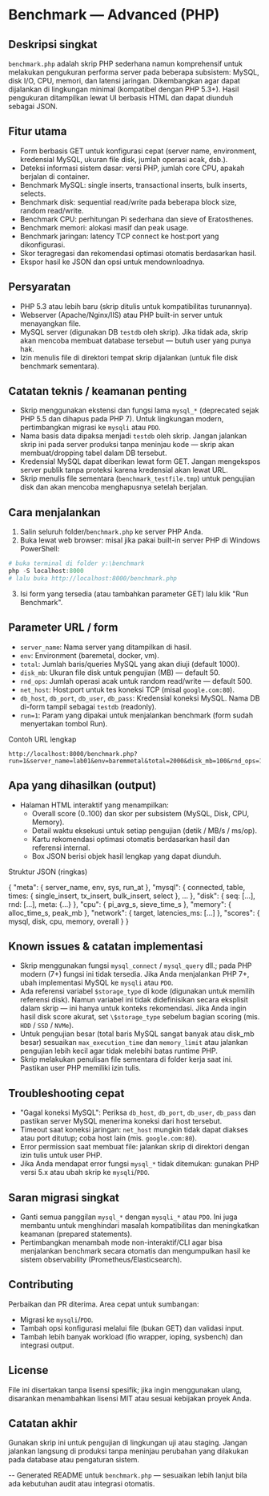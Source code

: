 # Benchmark — Advanced (PHP)

Deskripsi singkat
-----------------

`benchmark.php` adalah skrip PHP sederhana namun komprehensif untuk melakukan pengukuran performa server pada beberapa subsistem: MySQL, disk I/O, CPU, memori, dan latensi jaringan. Dikembangkan agar dapat dijalankan di lingkungan minimal (kompatibel dengan PHP 5.3+). Hasil pengukuran ditampilkan lewat UI berbasis HTML dan dapat diunduh sebagai JSON.

Fitur utama
-----------
- Form berbasis GET untuk konfigurasi cepat (server name, environment, kredensial MySQL, ukuran file disk, jumlah operasi acak, dsb.).
- Deteksi informasi sistem dasar: versi PHP, jumlah core CPU, apakah berjalan di container.
- Benchmark MySQL: single inserts, transactional inserts, bulk inserts, selects.
- Benchmark disk: sequential read/write pada beberapa block size, random read/write.
- Benchmark CPU: perhitungan Pi sederhana dan sieve of Eratosthenes.
- Benchmark memori: alokasi masif dan peak usage.
- Benchmark jaringan: latency TCP connect ke host:port yang dikonfigurasi.
- Skor teragregasi dan rekomendasi optimasi otomatis berdasarkan hasil.
- Ekspor hasil ke JSON dan opsi untuk mendownloadnya.

Persyaratan
-----------
- PHP 5.3 atau lebih baru (skrip ditulis untuk kompatibilitas turunannya).
- Webserver (Apache/Nginx/IIS) atau PHP built-in server untuk menayangkan file.
- MySQL server (digunakan DB `testdb` oleh skrip). Jika tidak ada, skrip akan mencoba membuat database tersebut — butuh user yang punya hak.
- Izin menulis file di direktori tempat skrip dijalankan (untuk file disk benchmark sementara).

Catatan teknis / keamanan penting
--------------------------------
- Skrip menggunakan ekstensi dan fungsi lama `mysql_*` (deprecated sejak PHP 5.5 dan dihapus pada PHP 7). Untuk lingkungan modern, pertimbangkan migrasi ke `mysqli` atau `PDO`.
- Nama basis data dipaksa menjadi `testdb` oleh skrip. Jangan jalankan skrip ini pada server produksi tanpa meninjau kode — skrip akan membuat/dropping tabel dalam DB tersebut.
- Kredensial MySQL dapat diberikan lewat form GET. Jangan mengekspos server publik tanpa proteksi karena kredensial akan lewat URL.
- Skrip menulis file sementara (`benchmark_testfile.tmp`) untuk pengujian disk dan akan mencoba menghapusnya setelah berjalan.

Cara menjalankan
---------------
1) Salin seluruh folder/`benchmark.php` ke server PHP Anda.
2) Buka lewat web browser: misal jika pakai built-in server PHP di Windows PowerShell:

```powershell
# buka terminal di folder y:\benchmark
php -S localhost:8000
# lalu buka http://localhost:8000/benchmark.php
```

3) Isi form yang tersedia (atau tambahkan parameter GET) lalu klik "Run Benchmark".

Parameter URL / form
--------------------
- `server_name`: Nama server yang ditampilkan di hasil.
- `env`: Environment (baremetal, docker, vm).
- `total`: Jumlah baris/queries MySQL yang akan diuji (default 1000).
- `disk_mb`: Ukuran file disk untuk pengujian (MB) — default 50.
- `rnd_ops`: Jumlah operasi acak untuk random read/write — default 500.
- `net_host`: Host:port untuk tes koneksi TCP (misal `google.com:80`).
- `db_host`, `db_port`, `db_user`, `db_pass`: Kredensial koneksi MySQL. Nama DB di-form tampil sebagai `testdb` (readonly).
- `run=1`: Param yang dipakai untuk menjalankan benchmark (form sudah menyertakan tombol Run).

Contoh URL lengkap

```
http://localhost:8000/benchmark.php?run=1&server_name=lab01&env=baremmetal&total=2000&disk_mb=100&rnd_ops=1000&net_host=google.com:80&db_host=127.0.0.1&db_port=3306&db_user=root&db_pass=secret
```

Apa yang dihasilkan (output)
----------------------------
- Halaman HTML interaktif yang menampilkan:
  - Overall score (0..100) dan skor per subsistem (MySQL, Disk, CPU, Memory).
  - Detail waktu eksekusi untuk setiap pengujian (detik / MB/s / ms/op).
  - Kartu rekomendasi optimasi otomatis berdasarkan hasil dan referensi internal.
  - Box JSON berisi objek hasil lengkap yang dapat diunduh.

Struktur JSON (ringkas)

{
  "meta": { server_name, env, sys, run_at },
  "mysql": { connected, table, times: { single_insert, tx_insert, bulk_insert, select }, ... },
  "disk": { seq: [...], rnd: [...], meta: {...} },
  "cpu": { pi_avg_s, sieve_time_s },
  "memory": { alloc_time_s, peak_mb },
  "network": { target, latencies_ms: [...] },
  "scores": { mysql, disk, cpu, memory, overall }
}

Known issues & catatan implementasi
----------------------------------
- Skrip menggunakan fungsi `mysql_connect` / `mysql_query` dll.; pada PHP modern (7+) fungsi ini tidak tersedia. Jika Anda menjalankan PHP 7+, ubah implementasi MySQL ke `mysqli` atau `PDO`.
- Ada referensi variabel `$storage_type` di kode (digunakan untuk memilih referensi disk). Namun variabel ini tidak didefinisikan secara eksplisit dalam skrip — ini hanya untuk konteks rekomendasi. Jika Anda ingin hasil disk score akurat, set `\$storage_type` sebelum bagian scoring (mis. `HDD` / `SSD` / `NVMe`).
- Untuk pengujian besar (total baris MySQL sangat banyak atau disk_mb besar) sesuaikan `max_execution_time` dan `memory_limit` atau jalankan pengujian lebih kecil agar tidak melebihi batas runtime PHP.
- Skrip melakukan penulisan file sementara di folder kerja saat ini. Pastikan user PHP memiliki izin tulis.

Troubleshooting cepat
---------------------
- "Gagal koneksi MySQL": Periksa `db_host`, `db_port`, `db_user`, `db_pass` dan pastikan server MySQL menerima koneksi dari host tersebut.
- Timeout saat koneksi jaringan: `net_host` mungkin tidak dapat diakses atau port ditutup; coba host lain (mis. `google.com:80`).
- Error permission saat membuat file: jalankan skrip di direktori dengan izin tulis untuk user PHP.
- Jika Anda mendapat error fungsi `mysql_*` tidak ditemukan: gunakan PHP versi 5.x atau ubah skrip ke `mysqli`/`PDO`.

Saran migrasi singkat
---------------------
- Ganti semua panggilan `mysql_*` dengan `mysqli_*` atau `PDO`. Ini juga membantu untuk menghindari masalah kompatibilitas dan meningkatkan keamanan (prepared statements).
- Pertimbangkan menambah mode non-interaktif/CLI agar bisa menjalankan benchmark secara otomatis dan mengumpulkan hasil ke sistem observability (Prometheus/Elasticsearch).

Contributing
------------
Perbaikan dan PR diterima. Area cepat untuk sumbangan:
- Migrasi ke `mysqli`/`PDO`.
- Tambah opsi konfigurasi melalui file (bukan GET) dan validasi input.
- Tambah lebih banyak workload (fio wrapper, ioping, sysbench) dan integrasi output.

License
-------
File ini disertakan tanpa lisensi spesifik; jika ingin menggunakan ulang, disarankan menambahkan lisensi MIT atau sesuai kebijakan proyek Anda.

Catatan akhir
------------
Gunakan skrip ini untuk pengujian di lingkungan uji atau staging. Jangan jalankan langsung di produksi tanpa meninjau perubahan yang dilakukan pada database atau pengaturan sistem.

--
Generated README untuk `benchmark.php` — sesuaikan lebih lanjut bila ada kebutuhan audit atau integrasi otomatis.
